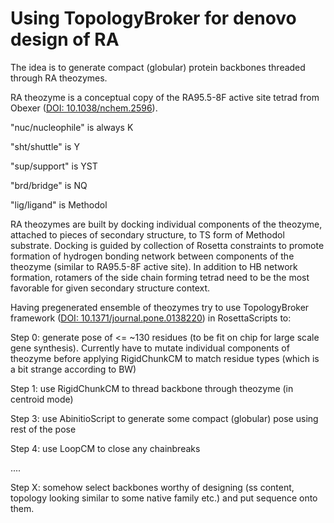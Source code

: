 Using TopologyBroker for denovo design of RA
============================================

The idea is to generate compact (globular) protein backbones threaded through RA theozymes.

RA theozyme is a conceptual copy of the RA95.5-8F active site tetrad from Obexer ([DOI: 10.1038/nchem.2596](https://www.nature.com/articles/nchem.2596)).

"nuc/nucleophile" is always K

"sht/shuttle" is Y

"sup/support" is YST

"brd/bridge" is NQ

"lig/ligand" is Methodol


RA theozymes are built by docking individual components of the theozyme, attached to pieces of secondary structure, to TS form of Methodol substrate.
Docking is guided by collection of Rosetta constraints to promote formation of hydrogen bonding network between components of the theozyme (similar to RA95.5-8F active site).
In addition to HB network formation, rotamers of the side chain forming tetrad need to be the most favorable for given secondary structure context.

Having pregenerated ensemble of theozymes try to use TopologyBroker framework ([DOI: 10.1371/journal.pone.0138220](https://journals.plos.org/plosone/article?id=10.1371/journal.pone.0138220)) in RosettaScripts to:

Step 0: generate pose of <= ~130 residues (to be fit on chip for large scale gene synthesis). Currently have to mutate individual components of theozyme before applying RigidChunkCM to match residue types (which is a bit strange according to BW)

Step 1: use RigidChunkCM to thread backbone through theozyme (in centroid mode)

Step 3: use AbinitioScript to generate some compact (globular) pose using rest of the pose

Step 4: use LoopCM to close any chainbreaks

....

Step X: somehow select backbones worthy of designing (ss content, topology looking similar to some native family etc.) and put sequence onto them.
